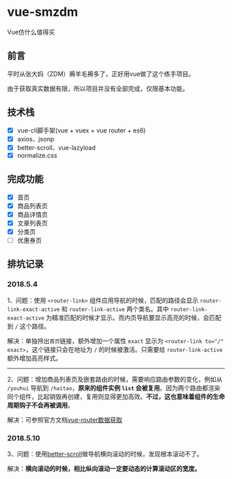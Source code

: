 # vue-smzdm
Vue仿什么值得买

## 前言

平时从张大妈（ZDM）褥羊毛褥多了，正好用vue做了这个练手项目。

由于获取真实数据有限，所以项目并没有全部完成，仅限基本功能。

## 技术栈

- [x] vue-cli脚手架(vue + vuex + vue router + es6)
- [x] axios、jsonp
- [x] better-scroll、vue-lazyload
- [x] normalize.css

## 完成功能

- [x] 首页
- [x] 商品列表页
- [x] 商品详情页
- [x] 文章列表页
- [x] 分类页
- [ ] 优惠券页 

## 排坑记录

### 2018.5.4

1、问题：使用 `<router-link>` 组件应用导航的时候，匹配的路径会显示 `router-link-exact-active` 和 `router-link-active` 两个类名。其中 `router-link-exact-active` 为精准匹配的时候才显示。而内页导航要显示高亮的时候，会匹配到 `/` 这个路径。

解决：单独拎出`首页`链接，额外增加一个属性 `exact` 显示为 `<router-link to="/" exact>`，这个链接只会在地址为 `/` 的时候被激活。只需要给 `router-link-active` 额外增加高亮样式。

----

2、问题：增加商品列表页及嵌套路由的时候，需要响应路由参数的变化，例如从 `/youhui` 导航到 `/haitao`，**原来的组件实例 `list` 会被复用**。因为两个路由都渲染同个组件，比起销毁再创建，复用则显得更加高效。**不过，这也意味着组件的生命周期钩子不会再被调用**。

解决：可参照官方文档[vue-router数据获取](https://router.vuejs.org/zh-cn/advanced/data-fetching.html)

### 2018.5.10

3、问题：使用[better-scroll](https://ustbhuangyi.github.io/better-scroll/doc/zh-hans/)做导航横向滚动的时候，发现根本滚动不了。

解决：**横向滚动的时候，相比纵向滚动一定要动态的计算滚动区的宽度。**